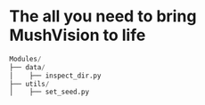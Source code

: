 # The all you need to bring MushVision to life

```python
Modules/
├── data/
│    ├── inspect_dir.py
├── utils/
│    ├── set_seed.py
```
